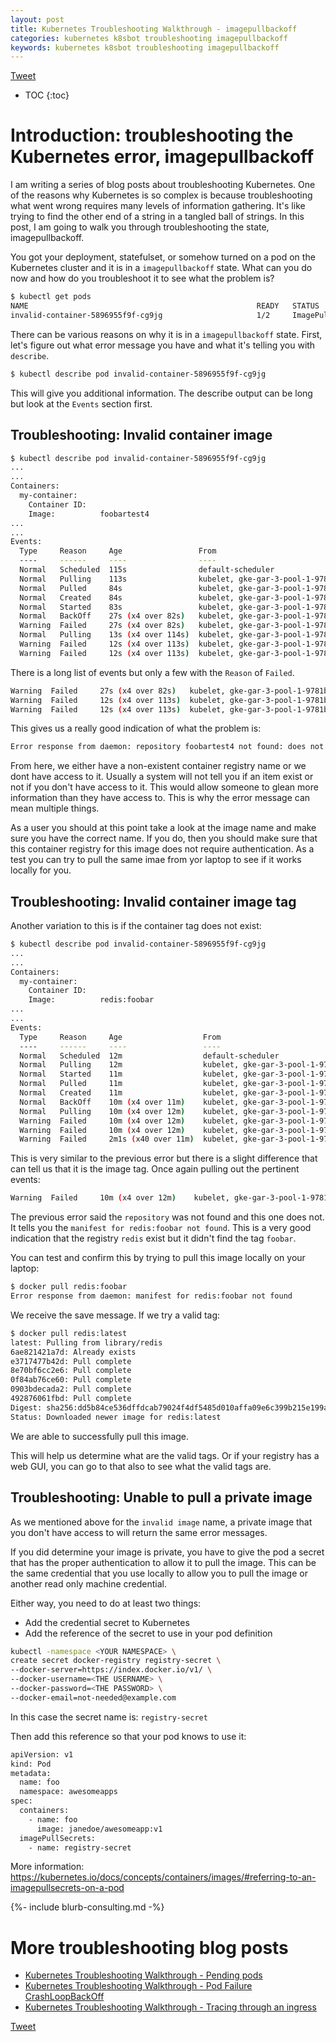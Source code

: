 ```yaml
---
layout: post
title: Kubernetes Troubleshooting Walkthrough - imagepullbackoff
categories: kubernetes k8sbot troubleshooting imagepullbackoff
keywords: kubernetes k8sbot troubleshooting imagepullbackoff
---
```


<a href="https://twitter.com/share?ref_src=twsrc%5Etfw" class="twitter-share-button" data-text="" data-via="managedkube" data-hashtags="#troubleshooting #devops #kubernetes" data-show-count="false">Tweet</a><script async src="https://platform.twitter.com/widgets.js" charset="utf-8"></script>

* TOC
{:toc}

# Introduction: troubleshooting the Kubernetes error, imagepullbackoff

I am writing a series of blog posts about troubleshooting Kubernetes. One of the reasons why Kubernetes is so complex is because troubleshooting what went wrong requires many levels of information gathering. It's like trying to find the other end of a string in a tangled ball of strings. In this post, I am going to walk you through troubleshooting the state, imagepullbackoff.

You got your deployment, statefulset, or somehow turned on a pod on the Kubernetes
cluster and it is in a `imagepullbackoff` state.  What can you do now and how do you troubleshoot
it to see what the problem is?

```bash
$ kubectl get pods
NAME                                                   READY   STATUS             RESTARTS   AGE
invalid-container-5896955f9f-cg9jg                     1/2     ImagePullBackOff   0          21h
```

There can be various reasons on why it is in a `imagepullbackoff` state.  First, let's figure out what error message you have and what it's telling you with `describe`.

```bash
$ kubectl describe pod invalid-container-5896955f9f-cg9jg
```

This will give you additional information.  The describe output can be long but look
at the `Events` section first.

## Troubleshooting: Invalid container image

```bash
$ kubectl describe pod invalid-container-5896955f9f-cg9jg
...
...
Containers:
  my-container:
    Container ID:   
    Image:          foobartest4
...
...
Events:
  Type     Reason     Age                 From                                     Message
  ----     ------     ----                ----                                     -------
  Normal   Scheduled  115s                default-scheduler                        Successfully assigned dev-k8sbot-test-pods/invalid-container-5896955f9f-r6sgz to gke-gar-3-pool-1-9781becc-gc8h
  Normal   Pulling    113s                kubelet, gke-gar-3-pool-1-9781becc-gc8h  pulling image "gcr.io/google_containers/echoserver:1.0"
  Normal   Pulled     84s                 kubelet, gke-gar-3-pool-1-9781becc-gc8h  Successfully pulled image "gcr.io/google_containers/echoserver:1.0"
  Normal   Created    84s                 kubelet, gke-gar-3-pool-1-9781becc-gc8h  Created container
  Normal   Started    83s                 kubelet, gke-gar-3-pool-1-9781becc-gc8h  Started container
  Normal   BackOff    27s (x4 over 82s)   kubelet, gke-gar-3-pool-1-9781becc-gc8h  Back-off pulling image "foobartest4"
  Warning  Failed     27s (x4 over 82s)   kubelet, gke-gar-3-pool-1-9781becc-gc8h  Error: ImagePullBackOff
  Normal   Pulling    13s (x4 over 114s)  kubelet, gke-gar-3-pool-1-9781becc-gc8h  pulling image "foobartest4"
  Warning  Failed     12s (x4 over 113s)  kubelet, gke-gar-3-pool-1-9781becc-gc8h  Failed to pull image "foobartest4": rpc error: code = Unknown desc = Error response from daemon: repository foobartest4 not found: does not exist or no pull access
  Warning  Failed     12s (x4 over 113s)  kubelet, gke-gar-3-pool-1-9781becc-gc8h  Error: ErrImagePull
```

There is a long list of events but only a few with the `Reason` of `Failed`.

```bash
Warning  Failed     27s (x4 over 82s)   kubelet, gke-gar-3-pool-1-9781becc-gc8h  Error: ImagePullBackOff
Warning  Failed     12s (x4 over 113s)  kubelet, gke-gar-3-pool-1-9781becc-gc8h  Failed to pull image "foobartest4": rpc error: code = Unknown desc = Error response from daemon: repository foobartest4 not found: does not exist or no pull access
Warning  Failed     12s (x4 over 113s)  kubelet, gke-gar-3-pool-1-9781becc-gc8h  Error: ErrImagePull
```

This gives us a really good indication of what the problem is:

```bash
Error response from daemon: repository foobartest4 not found: does not exist or no pull access
```

From here, we either have a non-existent container registry name or we dont have access to it.
Usually a system will not tell you if an item exist or not if you don't have access to it.  This
would allow someone to glean more information than they have access to.  This is why the error
message can mean multiple things.

As a user you should at this point take a look at the image name and make sure you have the
correct name.  If you do, then you should make sure that this container registry for this
image does not require authentication.  As a test you can try to pull the same imae from yor laptop
to see if it works locally for you.

## Troubleshooting: Invalid container image tag

Another variation to this is if the container tag does not exist:

```bash
$ kubectl describe pod invalid-container-5896955f9f-cg9jg
...
...
Containers:
  my-container:
    Container ID:   
    Image:          redis:foobar
...
...
Events:
  Type     Reason     Age                  From                                     Message
  ----     ------     ----                 ----                                     -------
  Normal   Scheduled  12m                  default-scheduler                        Successfully assigned dev-k8sbot-test-pods/invalid-container-tag-85d478dfbd-hddzg to gke-gar-3-pool-1-9781becc-bdb3
  Normal   Pulling    12m                  kubelet, gke-gar-3-pool-1-9781becc-bdb3  pulling image "gcr.io/google_containers/echoserver:1.0"
  Normal   Started    11m                  kubelet, gke-gar-3-pool-1-9781becc-bdb3  Started container
  Normal   Pulled     11m                  kubelet, gke-gar-3-pool-1-9781becc-bdb3  Successfully pulled image "gcr.io/google_containers/echoserver:1.0"
  Normal   Created    11m                  kubelet, gke-gar-3-pool-1-9781becc-bdb3  Created container
  Normal   BackOff    10m (x4 over 11m)    kubelet, gke-gar-3-pool-1-9781becc-bdb3  Back-off pulling image "redis:foobar"
  Normal   Pulling    10m (x4 over 12m)    kubelet, gke-gar-3-pool-1-9781becc-bdb3  pulling image "redis:foobar"
  Warning  Failed     10m (x4 over 12m)    kubelet, gke-gar-3-pool-1-9781becc-bdb3  Error: ErrImagePull
  Warning  Failed     10m (x4 over 12m)    kubelet, gke-gar-3-pool-1-9781becc-bdb3  Failed to pull image "redis:foobar": rpc error: code = Unknown desc = Error response from daemon: manifest for redis:foobar not found
  Warning  Failed     2m1s (x40 over 11m)  kubelet, gke-gar-3-pool-1-9781becc-bdb3  Error: ImagePullBackOff

```

This is very similar to the previous error but there is a slight difference that can tell us
that it is the image tag.  Once again pulling out the pertinent events:

```bash
Warning  Failed     10m (x4 over 12m)    kubelet, gke-gar-3-pool-1-9781becc-bdb3  Failed to pull image "redis:foobar": rpc error: code = Unknown desc = Error response from daemon: manifest for redis:foobar not found
```

The previous error said the `repository` was not found and this one does not.  It tells
you the `manifest for redis:foobar not found`.  This is a very good indication that the
registry `redis` exist but it didn't find the tag `foobar`.

You can test and confirm this by trying to pull this image locally on your laptop:

```bash
$ docker pull redis:foobar
Error response from daemon: manifest for redis:foobar not found
```

We receive the save message.  If we try a valid tag:

```bash
$ docker pull redis:latest
latest: Pulling from library/redis
6ae821421a7d: Already exists
e3717477b42d: Pull complete
8e70bf6cc2e6: Pull complete
0f84ab76ce60: Pull complete
0903bdecada2: Pull complete
492876061fbd: Pull complete
Digest: sha256:dd5b84ce536dffdcab79024f4df5485d010affa09e6c399b215e199a0dca38c4
Status: Downloaded newer image for redis:latest
```

We are able to successfully pull this image.

This will help us determine what are the valid tags.  Or if your registry has a web
GUI, you can go to that also to see what the valid tags are.

## Troubleshooting: Unable to pull a private image
As we mentioned above for the `invalid image` name, a private image that you don't
have access to will return the same error messages.

If you did determine your image is private, you have to give the pod a secret that
has the proper authentication to allow it to pull the image.  This can be the same
credential that you use locally to allow you to pull the image or another read only
machine credential.

Either way, you need to do at least two things:
* Add the credential secret to Kubernetes
* Add the reference of the secret to use in your pod definition

```bash
kubectl -namespace <YOUR NAMESPACE> \
create secret docker-registry registry-secret \
--docker-server=https://index.docker.io/v1/ \
--docker-username=<THE USERNAME> \
--docker-password=<THE PASSWORD> \
--docker-email=not-needed@example.com
```

In this case the secret name is: `registry-secret`

Then add this reference so that your pod knows to use it:

```bash
apiVersion: v1
kind: Pod
metadata:
  name: foo
  namespace: awesomeapps
spec:
  containers:
    - name: foo
      image: janedoe/awesomeapp:v1
  imagePullSecrets:
    - name: registry-secret
```

More information: <a href="https://kubernetes.io/docs/concepts/containers/images/#referring-to-an-imagepullsecrets-on-a-pod">https://kubernetes.io/docs/concepts/containers/images/#referring-to-an-imagepullsecrets-on-a-pod</a>

{%- include blurb-consulting.md -%}

# More troubleshooting blog posts

* <A HREF="https://managedkube.com/kubernetes/k8sbot/troubleshooting/pending/pod/2019/02/22/pending-pod.html">Kubernetes Troubleshooting Walkthrough - Pending pods</a>
* <A HREF="https://managedkube.com/kubernetes/pod/failure/crashloopbackoff/k8sbot/troubleshooting/2019/02/12/pod-failure-crashloopbackoff.html">Kubernetes Troubleshooting Walkthrough - Pod Failure CrashLoopBackOff</a>
* <A HREF="https://managedkube.com/kubernetes/trace/ingress/service/port/not/matching/pod/k8sbot/2019/02/13/trace-ingress.html">Kubernetes Troubleshooting Walkthrough - Tracing through an ingress</a>

<a href="https://twitter.com/share?ref_src=twsrc%5Etfw" class="twitter-share-button" data-text="" data-via="managedkube" data-hashtags="#troubleshooting #devops #kubernetes" data-show-count="false">Tweet</a><script async src="https://platform.twitter.com/widgets.js" charset="utf-8"></script>